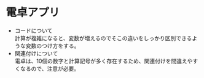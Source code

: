 # 電卓アプリ
- コードについて  
 計算が複雑になると、変数が増えるのでそこの違いをしっかり区別できるような変数のつけ方をする。
- 関連付けについて  
 電卓は、10個の数字と計算記号が多く存在するため、関連付けを間違えやすくなるので、注意が必要。
